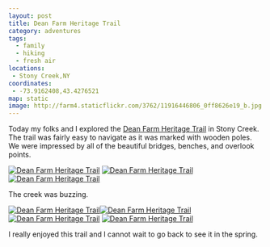 ```yaml
---
layout: post
title: Dean Farm Heritage Trail
category: adventures
tags: 
  - family
  - hiking
  - fresh air
locations: 
 - Stony Creek,NY
coordinates: 
 - -73.9162408,43.4276521
map: static
image: http://farm4.staticflickr.com/3762/11916446806_0ff8626e19_b.jpg
---
```


Today my folks and I explored the [Dean Farm Heritage Trail](http://www.adirondackjournal.com/news/2013/jul/01/work-continues-dean-farm-trail-stony-creek/) in Stony Creek. The trail was fairly easy to navigate as it was marked with wooden poles. We were impressed by all of the beautiful bridges, benches, and overlook points.

<div class="photos">
<a href="http://www.flickr.com/photos/katydecorah/11915872493/" title="Dean Farm Heritage Trail by katydecorah, on Flickr"><img src="http://farm8.staticflickr.com/7340/11915872493_e44175ca9f_b.jpg" alt="Dean Farm Heritage Trail"></a>
<a href="http://www.flickr.com/photos/katydecorah/11915579385/" title="Dean Farm Heritage Trail by katydecorah, on Flickr"><img src="http://farm6.staticflickr.com/5523/11915579385_057e8147c1_b.jpg" class="img-half" alt="Dean Farm Heritage Trail"></a><a href="http://www.flickr.com/photos/katydecorah/11915822963/" title="Dean Farm Heritage Trail by katydecorah, on Flickr"><img src="http://farm4.staticflickr.com/3813/11915822963_bcc2881188_b.jpg" class="img-half" alt="Dean Farm Heritage Trail"></a>
</div>

The creek was buzzing.

<div class="photos">
<a href="http://www.flickr.com/photos/katydecorah/11916026184/" title="Dean Farm Heritage Trail by katydecorah, on Flickr"><img src="http://farm8.staticflickr.com/7431/11916026184_e19611d76e_b.jpg" class="img-wide" alt="Dean Farm Heritage Trail"></a><a href="http://www.flickr.com/photos/katydecorah/11916007504/" title="Dean Farm Heritage Trail by katydecorah, on Flickr"><img src="http://farm8.staticflickr.com/7325/11916007504_d34680b17a_b.jpg" class="img-tall" alt="Dean Farm Heritage Trail"></a>
<a href="http://www.flickr.com/photos/katydecorah/11916446806/" title="Dean Farm Heritage Trail by katydecorah, on Flickr"><img src="http://farm4.staticflickr.com/3762/11916446806_0ff8626e19_b.jpg" alt="Dean Farm Heritage Trail"></a>
<a href="http://www.flickr.com/photos/katydecorah/11915531245/" title="Dean Farm Heritage Trail by katydecorah, on Flickr"><img src="http://farm3.staticflickr.com/2810/11915531245_fd814914e8_b.jpg" class="pop-out" alt="Dean Farm Heritage Trail"></a>
</div>

I really enjoyed this trail and I cannot wait to go back to see it in the spring.